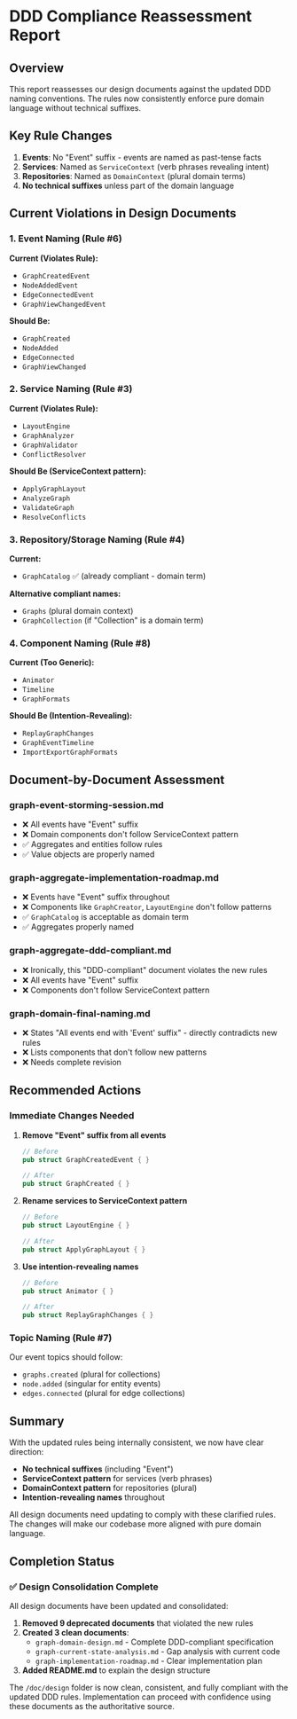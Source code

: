 # DDD Compliance Reassessment Report

## Overview

This report reassesses our design documents against the updated DDD naming conventions. The rules now consistently enforce pure domain language without technical suffixes.

## Key Rule Changes

1. **Events**: No "Event" suffix - events are named as past-tense facts
2. **Services**: Named as `ServiceContext` (verb phrases revealing intent)
3. **Repositories**: Named as `DomainContext` (plural domain terms)
4. **No technical suffixes** unless part of the domain language

## Current Violations in Design Documents

### 1. Event Naming (Rule #6)

**Current (Violates Rule):**
- `GraphCreatedEvent`
- `NodeAddedEvent`
- `EdgeConnectedEvent`
- `GraphViewChangedEvent`

**Should Be:**
- `GraphCreated`
- `NodeAdded`
- `EdgeConnected`
- `GraphViewChanged`

### 2. Service Naming (Rule #3)

**Current (Violates Rule):**
- `LayoutEngine`
- `GraphAnalyzer`
- `GraphValidator`
- `ConflictResolver`

**Should Be (ServiceContext pattern):**
- `ApplyGraphLayout`
- `AnalyzeGraph`
- `ValidateGraph`
- `ResolveConflicts`

### 3. Repository/Storage Naming (Rule #4)

**Current:**
- `GraphCatalog` ✅ (already compliant - domain term)

**Alternative compliant names:**
- `Graphs` (plural domain context)
- `GraphCollection` (if "Collection" is a domain term)

### 4. Component Naming (Rule #8)

**Current (Too Generic):**
- `Animator`
- `Timeline`
- `GraphFormats`

**Should Be (Intention-Revealing):**
- `ReplayGraphChanges`
- `GraphEventTimeline`
- `ImportExportGraphFormats`

## Document-by-Document Assessment

### graph-event-storming-session.md
- ❌ All events have "Event" suffix
- ❌ Domain components don't follow ServiceContext pattern
- ✅ Aggregates and entities follow rules
- ✅ Value objects are properly named

### graph-aggregate-implementation-roadmap.md
- ❌ Events have "Event" suffix throughout
- ❌ Components like `GraphCreator`, `LayoutEngine` don't follow patterns
- ✅ `GraphCatalog` is acceptable as domain term
- ✅ Aggregates properly named

### graph-aggregate-ddd-compliant.md
- ❌ Ironically, this "DDD-compliant" document violates the new rules
- ❌ All events have "Event" suffix
- ❌ Components don't follow ServiceContext pattern

### graph-domain-final-naming.md
- ❌ States "All events end with 'Event' suffix" - directly contradicts new rules
- ❌ Lists components that don't follow new patterns
- ❌ Needs complete revision

## Recommended Actions

### Immediate Changes Needed

1. **Remove "Event" suffix from all events**
   ```rust
   // Before
   pub struct GraphCreatedEvent { }

   // After
   pub struct GraphCreated { }
   ```

2. **Rename services to ServiceContext pattern**
   ```rust
   // Before
   pub struct LayoutEngine { }

   // After
   pub struct ApplyGraphLayout { }
   ```

3. **Use intention-revealing names**
   ```rust
   // Before
   pub struct Animator { }

   // After
   pub struct ReplayGraphChanges { }
   ```

### Topic Naming (Rule #7)

Our event topics should follow:
- `graphs.created` (plural for collections)
- `node.added` (singular for entity events)
- `edges.connected` (plural for edge collections)

## Summary

With the updated rules being internally consistent, we now have clear direction:
- **No technical suffixes** (including "Event")
- **ServiceContext pattern** for services (verb phrases)
- **DomainContext pattern** for repositories (plural)
- **Intention-revealing names** throughout

All design documents need updating to comply with these clarified rules. The changes will make our codebase more aligned with pure domain language.

## Completion Status

### ✅ Design Consolidation Complete

All design documents have been updated and consolidated:

1. **Removed 9 deprecated documents** that violated the new rules
2. **Created 3 clean documents**:
   - `graph-domain-design.md` - Complete DDD-compliant specification
   - `graph-current-state-analysis.md` - Gap analysis with current code
   - `graph-implementation-roadmap.md` - Clear implementation plan
3. **Added README.md** to explain the design structure

The `/doc/design` folder is now clean, consistent, and fully compliant with the updated DDD rules. Implementation can proceed with confidence using these documents as the authoritative source.
